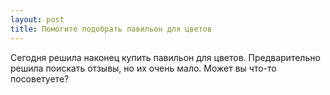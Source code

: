 ```yaml
---
layout: post 
title: Помогите подобрать павильон для цветов 
--- 
```

Сегодня решила наконец купить павильон для цветов. Предварительно решила поискать отзывы, но их очень мало. Может вы что-то посоветуете?